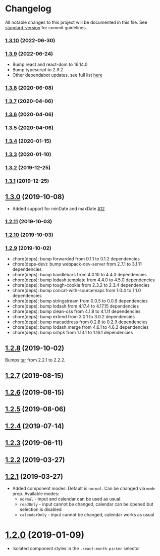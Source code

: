 # Changelog

All notable changes to this project will be documented in this file. See [standard-version](https://github.com/conventional-changelog/standard-version) for commit guidelines.

### [1.3.10](https://github.com/optimify-studio/react-month-picker-input/compare/v1.3.9...v1.3.10) (2022-06-30)

### [1.3.9](https://github.com/optimify-studio/react-month-picker-input/compare/v1.3.8...v1.3.9) (2022-06-24)

* Bump react and react-dom to 16.14.0
* Bump typescript to 2.9.2
* Other dependabot updates, see full list [here](https://github.com/optimify-studio/react-month-picker-input/compare/v1.3.8...v1.3.9)


### [1.3.8](https://github.com/optimify-studio/react-month-picker-input/compare/v1.3.7...v1.3.8) (2020-06-08)

### [1.3.7](https://github.com/optimify-studio/react-month-picker-input/compare/v1.3.4...v1.3.7) (2020-04-06)

### [1.3.6](https://github.com/optimify-studio/react-month-picker-input/compare/v1.3.4...v1.3.6) (2020-04-06)

### [1.3.5](https://github.com/optimify-studio/react-month-picker-input/compare/v1.3.4...v1.3.5) (2020-04-06)

### [1.3.4](https://github.com/optimify-studio/react-month-picker-input/compare/v1.3.3...v1.3.4) (2020-01-15)

### [1.3.3](https://github.com/optimify-studio/react-month-picker-input/compare/v1.3.2...v1.3.3) (2020-01-10)

### [1.3.2](https://github.com/optimify-studio/react-month-picker-input/compare/v1.3.1...v1.3.2) (2019-12-25)

### [1.3.1](https://github.com/optimify-studio/react-month-picker-input/compare/v1.3.0...v1.3.1) (2019-12-25)

## [1.3.0](https://github.com/optimify-studio/react-month-picker-input/compare/v1.2.11...v1.3.0) (2019-10-08)

* Added support for minDate and maxDate [#12](https://github.com/vk-lab/react-month-picker-input/pull/38)

### [1.2.11](https://github.com/optimify-studio/react-month-picker-input/compare/v1.2.10...v1.2.11) (2019-10-03)

### [1.2.10](https://github.com/optimify-studio/react-month-picker-input/compare/v1.2.9...v1.2.10) (2019-10-03)

### [1.2.9](https://github.com/optimify-studio/react-month-picker-input/compare/v1.2.8...v1.2.9) (2019-10-02)

* chore(deps): bump forwarded from 0.1.1 to 0.1.2 dependencies
* chore(deps-dev): bump webpack-dev-server from 2.7.1 to 3.1.11 dependencies
* chore(deps): bump handlebars from 4.0.10 to 4.4.0 dependencies
* chore(deps): bump lodash.template from 4.4.0 to 4.5.0 dependencies
* chore(deps): bump tough-cookie from 2.3.2 to 2.3.4 dependencies
* chore(deps): bump concat-with-sourcemaps from 1.0.4 to 1.1.0 dependencies
* chore(deps): bump stringstream from 0.0.5 to 0.0.6 dependencies
* chore(deps): bump lodash from 4.17.4 to 4.17.15 dependencies
* chore(deps): bump clean-css from 4.1.8 to 4.1.11 dependencies
* chore(deps): bump extend from 3.0.1 to 3.0.2 dependencies
* chore(deps): bump macaddress from 0.2.8 to 0.2.9 dependencies
* chore(deps): bump lodash.merge from 4.6.1 to 4.6.2 dependencies
* chore(deps): bump sshpk from 1.13.1 to 1.16.1 dependencies


<a name="1.2.8"></a>
## [1.2.8](https://github.com/optimify-studio/react-month-picker-input/compare/v1.2.7...v1.2.8) (2019-10-02)

Bumps [tar](https://github.com/npm/node-tar) from 2.2.1 to 2.2.2.

<a name="1.2.7"></a>
## [1.2.7](https://github.com/optimify-studio/react-month-picker-input/compare/v1.2.6...v1.2.7) (2019-08-15)



<a name="1.2.6"></a>
## [1.2.6](https://github.com/optimify-studio/react-month-picker-input/compare/v1.2.5...v1.2.6) (2019-08-15)



<a name="1.2.5"></a>
## [1.2.5](https://github.com/optimify-studio/react-month-picker-input/compare/v1.2.4...v1.2.5) (2019-08-06)



<a name="1.2.4"></a>
## [1.2.4](https://github.com/optimify-studio/react-month-picker-input/compare/v1.2.3...v1.2.4) (2019-07-14)



<a name="1.2.3"></a>
## [1.2.3](https://github.com/optimify-studio/react-month-picker-input/compare/v1.2.2...v1.2.3) (2019-06-11)



<a name="1.2.2"></a>
## [1.2.2](https://github.com/optimify-studio/react-month-picker-input/compare/v1.2.1...v1.2.2) (2019-03-27)



<a name="1.2.1"></a>
## [1.2.1](https://github.com/optimify-studio/react-month-picker-input/compare/v1.1.6...v1.2.1) (2019-03-27)

* Added component modes. Default is `normal`. Can be changed via `mode` prop. Available modes:
  * `normal` - input and calendar can be used as usual
  * `readOnly` - input cannot be changed, calendar can be opened but selection is disabled
  * `calendarOnly` - input cannot be changed,
  calendar works as usual

<a name="1.2.0"></a>
# [1.2.0](https://github.com/optimify-studio/react-month-picker-input/compare/v1.1.6...v1.2.0) (2019-01-09)

* Isolated component styles in the `.react-month-picker` selector
